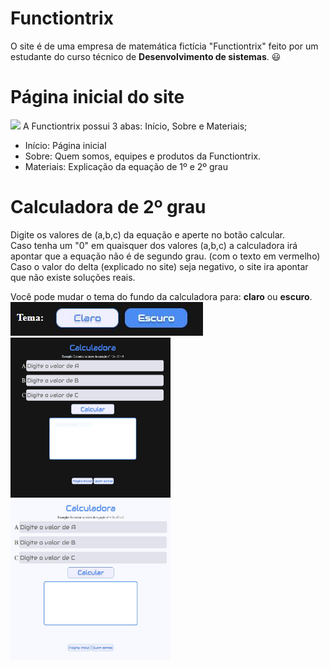# Functiontrix
O site é de uma empresa de matemática fictícia "Functiontrix" feito por um estudante do curso técnico de **Desenvolvimento de sistemas**.
😃
# Página inicial do site
<img src="img\ReadmeImagen9s\inicio.png">
A Functiontrix possui 3 abas: Início, Sobre e Materiais;

- Início: Página inicial
- Sobre: Quem somos, equipes e produtos da Functiontrix.
- Materiais: Explicação da equação de 1º e 2º grau

# Calculadora de 2º grau

Digite os valores de (a,b,c) da equação e aperte no botão calcular. <br>
Caso tenha um "0" em quaisquer dos valores (a,b,c) a calculadora irá apontar que a equação não é de segundo grau. (com o texto em vermelho)  <br>
Caso o valor do delta (explicado no site) seja negativo, o site ira apontar que não existe soluções reais.  <br>

Você pode mudar o tema do fundo da calculadora para: **claro** ou **escuro**. <br>
<img src="img\ReadmeImagens\Readme_Tema.JPG">
<img src="img\ReadmeImagens\Readme_Calculadora_Escuro.JPG" width="256px" height="256px">
<img src="img\ReadmeImagens\Readme_Calculadora_Branco.JPG" width="256px" height="256px">
